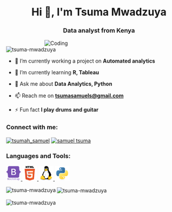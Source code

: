 
<h1 align="center">Hi 👋, I'm Tsuma Mwadzuya</h1>
<h3 align="center">Data analyst from Kenya</h3>
<img align="right" alt="Coding" width="400" src="https://i.pinimg.com/originals/91/16/8b/91168b4873f6659b3e9fdfe4b89cd864.gif">

<p align="left"> <img src="https://komarev.com/ghpvc/?username=tsuma-mwadzuya&label=Profile%20views&color=0e75b6&style=flat" alt="tsuma-mwadzuya" /> </p>

- 🔭 I’m currently working a project on **Automated analytics**

- 🌱 I’m currently learning **R, Tableau**

- 💬 Ask me about **Data Analytics, Python**

- 📫 Reach me on **tsumasamuels@gmail.com**

- ⚡ Fun fact **I play drums and guitar**

<h3 align="left">Connect with me:</h3>
<p align="left">
<a href="https://twitter.com/tsumah_samuel" target="blank"><img align="center" src="https://raw.githubusercontent.com/rahuldkjain/github-profile-readme-generator/master/src/images/icons/Social/twitter.svg" alt="tsumah_samuel" height="30" width="40" /></a>
<a href="https://linkedin.com/in/samuel tsuma" target="blank"><img align="center" src="https://raw.githubusercontent.com/rahuldkjain/github-profile-readme-generator/master/src/images/icons/Social/linked-in-alt.svg" alt="samuel tsuma" height="30" width="40" /></a>
</p>

<h3 align="left">Languages and Tools:</h3>
<p align="left"> <a href="https://getbootstrap.com" target="_blank" rel="noreferrer"> <img src="https://raw.githubusercontent.com/devicons/devicon/master/icons/bootstrap/bootstrap-plain-wordmark.svg" alt="bootstrap" width="40" height="40"/> </a> <a href="https://www.w3.org/html/" target="_blank" rel="noreferrer"> <img src="https://raw.githubusercontent.com/devicons/devicon/master/icons/html5/html5-original-wordmark.svg" alt="html5" width="40" height="40"/> </a> <a href="https://www.linux.org/" target="_blank" rel="noreferrer"> <img src="https://raw.githubusercontent.com/devicons/devicon/master/icons/linux/linux-original.svg" alt="linux" width="40" height="40"/> </a> <a href="https://www.python.org" target="_blank" rel="noreferrer"> <img src="https://raw.githubusercontent.com/devicons/devicon/master/icons/python/python-original.svg" alt="python" width="40" height="40"/> </a> </p>

<p><img align="left" src="https://github-readme-stats.vercel.app/api/top-langs?username=tsuma-mwadzuya&show_icons=true&locale=en&layout=compact" alt="tsuma-mwadzuya" /></p>

<p>&nbsp;<img align="center" src="https://github-readme-stats.vercel.app/api?username=tsuma-mwadzuya&show_icons=true&locale=en" alt="tsuma-mwadzuya" /></p>

<p><img align="center" src="https://github-readme-streak-stats.herokuapp.com/?user=tsuma-mwadzuya&" alt="tsuma-mwadzuya" /></p>
